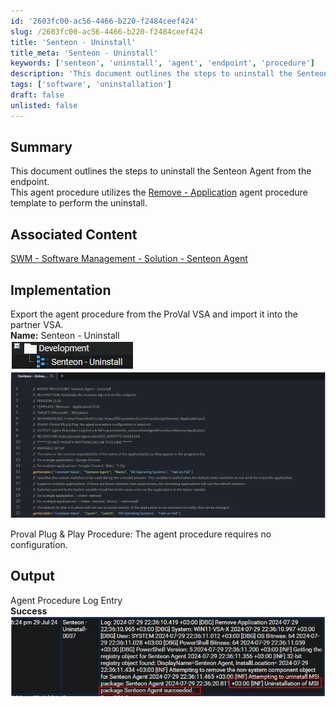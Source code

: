 ```yaml
---
id: '2603fc00-ac56-4466-b220-f2484ceef424'
slug: /2603fc00-ac56-4466-b220-f2484ceef424
title: 'Senteon - Uninstall'
title_meta: 'Senteon - Uninstall'
keywords: ['senteon', 'uninstall', 'agent', 'endpoint', 'procedure']
description: 'This document outlines the steps to uninstall the Senteon Agent from an endpoint using the Remove - Application agent procedure template. It provides details on the implementation process, including exporting and importing the agent procedure within the ProVal VSA environment.'
tags: ['software', 'uninstallation']
draft: false
unlisted: false
---
```


## Summary

This document outlines the steps to uninstall the Senteon Agent from the endpoint.  
This agent procedure utilizes the [Remove - Application](/docs/5197b52f-294e-4b7d-8956-5bc5afc3f51c) agent procedure template to perform the uninstall.

## Associated Content

[SWM - Software Management - Solution - Senteon Agent](/docs/5cc5165d-4314-499b-9357-299f3b04f402)

## Implementation

Export the agent procedure from the ProVal VSA and import it into the partner VSA.  
**Name:** Senteon - Uninstall  
![Image](../../../static/img/docs/2603fc00-ac56-4466-b220-f2484ceef424/image_1.webp)  
![Image](../../../static/img/docs/2603fc00-ac56-4466-b220-f2484ceef424/image_2.webp)  

Proval Plug & Play Procedure: The agent procedure requires no configuration.

## Output

Agent Procedure Log Entry  
**Success**  
![Image](../../../static/img/docs/2603fc00-ac56-4466-b220-f2484ceef424/image_3.webp)  
